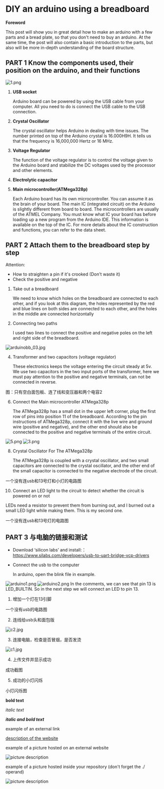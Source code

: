 # DIY an arduino using a breadboard

**Foreword**

This post will show you in great detail how to make an arduino with a few parts and a bread plate, so that you don't need to buy an arduino. At the same time, the post will also contain a basic introduction to the parts, but also will be more in-depth understanding of the board structure.

## PART 1 Know the components used, their position on the arduino, and their functions

![1.png](https://github.com/xinxinwang233/wang-Xinyi-s-assignments/blob/main/01-breadboard/images/1.png)

1. **USB socket**
   
   Arduino board can be powered by using the USB cable from your computer. All you need to do is connect the USB cable to the USB connection.
2. **Crystal Oscillator**
   
   The crystal oscillator helps Arduino in dealing with time issues. The number printed on top of the Arduino crystal is 16.000H9H. It tells us that the frequency is 16,000,000 Hertz or 16 MHz.
4. **Voltage Regulator**
   
   The function of the voltage regulator is to control the voltage given to the Arduino board and stabilize the DC voltages used by the processor and other elements.
6. **Electrolytic capacitor**
   
8. **Main microcontroller(ATMega328p)**
   
   Each Arduino board has its own microcontroller. You can assume it as the brain of your board. The main IC (integrated circuit) on the Arduino is slightly different from board to board. The microcontrollers are usually of the ATMEL Company. You must know what IC your board has before loading up a new program from the Arduino IDE. This information is available on the top of the IC. For more details about the IC construction and functions, you can refer to the data sheet.

## PART 2 Attach them to the breadboard step by step
  Attention:
* How to straighten a pin if it's crooked (Don't waste it)
* Check the positive and negative
  
1. Take out a breadboard

   We need to know which holes on the breadboard are connected to each other, and if you look at this diagram, the holes represented by the red and blue lines on both sides are connected to each other, and the holes in the middle are connected horizontally

3. Connecting two paths

   I used two lines to connect the positive and negative poles on the left and right side of the breadboard.

![arduinobb_03.jpg](https://github.com/xinxinwang233/wang-Xinyi-s-assignments/blob/main/01-breadboard/images/arduinobb_03.jpg)

4. Transformer and two capacitors (voltage regulator)
   
   These electronics keeps the voltage entering the circuit steady at 5v. We use two capacitors in the two input ports of the transformer, here we must pay attention to the positive and negative terminals, can not be connected in reverse.
   
图：只有空白面包板、连了线和变压器和两个电容2

6. Connect the Main microcontroller ATMega328p

   The ATMega328p has a small dot in the upper left corner, plug the first row of pins into position 11 of the breadboard. According to the pin instructions of ATMega328p, connect it with the live wire and ground wire (positive and negative), and the other end should also be connected to the positive and negative terminals of the entire circuit.

![5.png](https://github.com/xinxinwang233/wang-Xinyi-s-assignments/blob/main/01-breadboard/images/5.png)
![3.png](https://github.com/xinxinwang233/wang-Xinyi-s-assignments/blob/main/01-breadboard/images/3.png)


8. Crystal Oscillator For The ATMega328p

   The ATMega328p is coupled with a crystal oscillator, and two small capacitors are connected to the crystal oscillator, and the other end of the small capacitor is connected to the negative electrode of the circuit.

一个没有连usb和13号灯和小灯的电路图

10. Connect an LED light to the circuit to detect whether the circuit is powered on or not

   LEDs need a resistor to prevent them from burning out, and I burned out a small LED light while making them. This is my second one.

一个没有连usb和13号灯的电路图

## PART 3 与电脑的链接和测试

* Download ‘silicon labs’ and install:：https://www.silabs.com/developers/usb-to-uart-bridge-vcp-drivers
* Connect the usb to the computer
  
  In arduino, open the blink file in example.
  
![arduino1.png](https://github.com/xinxinwang233/wang-Xinyi-s-assignments/blob/main/01-breadboard/images/arduino1.png)
![arduino2.png](https://github.com/xinxinwang233/wang-Xinyi-s-assignments/blob/main/01-breadboard/images/arduino2.png)
In the comments, we can see that pin 13 is LED_BUILTIN. So in the next step we will connect an LED to pin 13.

1. 增加一个灯在13引脚

一个没有usb的电路图

2. 连线给usb头和面包版

![c2.jpg](https://github.com/xinxinwang233/wang-Xinyi-s-assignments/blob/main/01-breadboard/images/c2.jpg)

3. 连接电脑，检查是否冒烟，是否发烫

![c1.jpg](https://github.com/xinxinwang233/wang-Xinyi-s-assignments/blob/main/01-breadboard/images/c1.jpg)

4. 上传文件并显示成功

成功截图


5. 成功的小灯闪烁

小灯闪烁图

**bold text**

*italic text*

***italic and bold text***

example of an external link

[description of the website](https://www.https://www.example.com/)

example of a picture hosted on an external website

![picture description](https://djmag.com/sites/default/files/storyimages/Clara_Rockmore.jpg)

example of a picture hosted inside your repository (don't forget the ./ operand)

![picture description](./images/example.jpg)

